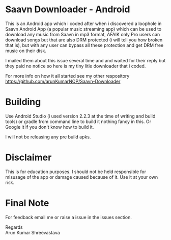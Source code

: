 Saavn Downloader - Android
====
This is an Android app which i coded after when i discovered a loophole in Saavn Android App (a popular music streaming app) which can be used to download any music from Saavn in mp3 format, AFAIK only Pro users can download songs but that are also DRM protected (i will tell you how broken that is), but with any user can bypass all these protection and get DRM free music on their disk.

I mailed them about this issue several time and and waited for their reply but they paid no notice so here is my tiny litle downloader that i coded.

For more info on how it all started see my other respository https://github.com/arunKumarNOP/Saavn-Downloader


Building
====
Use Android Studio (i used version 2.2.3 at the time of writing and build tools) or gradle from command line to build it nothing fancy in this. Or Google it if you don't know how to build it.

I will not be releasing any pre build apks.


Disclaimer
====
This is for education purposes. I should not be held responsible for misusage of the app or damage caused because of it. Use it at your own risk.


Final Note
====
For feedback email me or raise a issue in the issues section.

Regards<br>
Arun Kumar Shreevastava
